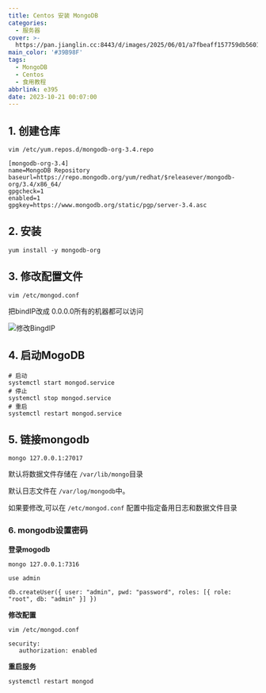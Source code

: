 ```yaml
---
title: Centos 安装 MongoDB
categories:
  - 服务器
cover: >-
  https://pan.jianglin.cc:8443/d/images/2025/06/01/a7fbeaff157759db56013b324b5f079d.png
main_color: '#39B98F'
tags:
  - MongoDB
  - Centos
  - 食用教程
abbrlink: e395
date: 2023-10-21 00:07:00
---
```


## 1. 创建仓库 

```shell
vim /etc/yum.repos.d/mongodb-org-3.4.repo
```

```shell
[mongodb-org-3.4]
name=MongoDB Repository
baseurl=https://repo.mongodb.org/yum/redhat/$releasever/mongodb-org/3.4/x86_64/
gpgcheck=1
enabled=1
gpgkey=https://www.mongodb.org/static/pgp/server-3.4.asc
```

## 2. 安装

```shell
yum install -y mongodb-org
```

## 3. 修改配置文件

```shell
vim /etc/mongod.conf
```

把bindIP改成 0.0.0.0所有的机器都可以访问

![修改BingdIP](https://olinl-note.oss-cn-shanghai.aliyuncs.com/note/202402072008609.png)

## 4. 启动MogoDB

```shell
# 启动
systemctl start mongod.service
# 停止
systemctl stop mongod.service 
# 重启
systemctl restart mongod.service 
```

## 5. 链接mongodb

```shell
mongo 127.0.0.1:27017
```

默认将数据文件存储在 `/var/lib/mongo`目录

默认日志文件在 `/var/log/mongodb`中。

如果要修改,可以在 `/etc/mongod.conf` 配置中指定备用日志和数据文件目录

### 6. mongodb设置密码

**登录mogodb**

```shell
mongo 127.0.0.1:7316

use admin

db.createUser({ user: "admin", pwd: "password", roles: [{ role: "root", db: "admin" }] })
```

**修改配置**

```shell
vim /etc/mongod.conf

security:
   authorization: enabled
```

**重启服务**

```shell
systemctl restart mongod
```
